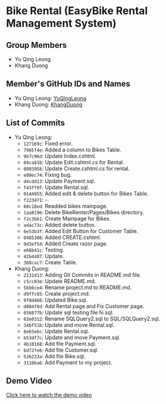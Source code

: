 # Bike Rental (EasyBike Rental Management System)

## Group Members
- Yu Qing Leong
- Khang Duong

## Member's GitHub IDs and Names
- Yu Qing Leong: [YuQingLeong](https://github.com/YuQingLeong)
- Khang Duong: [KhangDuong](https://github.com/Khang261002)

## List of Commits
- Yu Qing Leong:
  - `127169c`: Fixed error.
  - `7965f4e`: Added a column to Bikes Table.
  - `9b7c96d`: Update Index.cshtml.
  - `89ca81b`: Update Edit.cshtml.cs for Rental.
  - `0803958`: Update Create.cshtml.cs for rental.
  - `e80ec74`: Fixing bug.
  - `d4cdd13`: Update Payment.sql.
  - `f43ff0f`: Update Rental.sql.
  - `0144955`: Added edit & delete button for Bikes Table.
  - `f223471`: -.
  - `68c18ed`: Readded bikes mainpage.
  - `1aa8196`: Delete BikeRenter/Pages/Bikes directory.
  - `f2c3bb1`: Create Mainpage for Bikes.
  - `adac73c`: Added delete button.
  - `6e53b3f`: Added Edit Button for Customer Table.
  - `0485306`: Added CREATE.cshtml.
  - `9d3ef54`: Added Create razor page.
  - `e66b41c`: Testing.
  - `42b4407`: Update.
  - `368cac7`: Create Table.
- Khang Duong:
  - `2131d13`: Adding Git Commits in README.md file.
  - `c5cc03e`: Update README.md.
  - `5bb6ce4`: Rename project.md to README.md.
  - `d9ffc65`: Create project.md.
  - `9f8d466`: Updated Bike.sql.
  - `d084f8d`: Add Rental page and Fix Customer page.
  - `656877b`: Update sql testing file hi.sql.
  - `03e0312`: Rename SQLQuery2.sql to SQL/SQLQuery2.sql.
  - `34bf51b`: Update and move Rental.sql.
  - `8e65e6c`: Update Rental.sql.
  - `b53df7c`: Update and move Payment.sql.
  - `4b10168`: Add file Payment.sql.
  - `bd72fe6`: Add file Customer.sql.
  - `536233a`: Add file Bike.sql.
  - `3110ba6`: Add Payment to my project.

## Demo Video
[Click here to watch the demo video](https://youtu.be/link_here)
